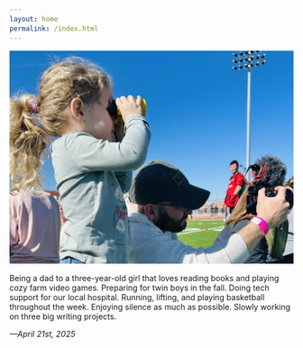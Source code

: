 ```yaml
---
layout: home
permalink: /index.html
---
```


![Now](assets/now.jpg)

Being a dad to a three-year-old girl that loves reading books and playing cozy farm video games. Preparing for twin boys in the fall. Doing tech support for our local hospital. Running, lifting, and playing basketball throughout the week. Enjoying silence as much as possible. Slowly working on three big writing projects.

*—April 21st, 2025*
